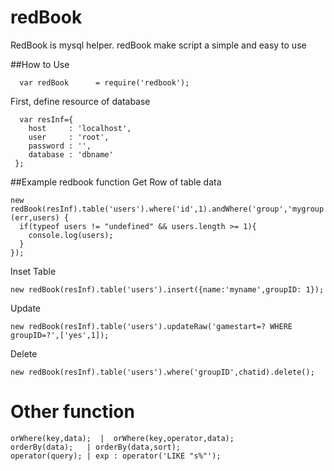 # redBook
RedBook is mysql helper. redBook make script a simple and easy to use

##How to Use

      var redBook      = require('redbook');

  First, define resource of database
  
      var resInf={
        host     : 'localhost',
        user     : 'root',
        password : '',
        database : 'dbname'
     };
     
     
##Example redbook function
  Get Row of table data

    new redBook(resInf).table('users').where('id',1).andWhere('group','mygroup').getRow(function (err,users) {
      if(typeof users != "undefined" && users.length >= 1){
        console.log(users);
      }
    });
    
  Inset Table
  
    new redBook(resInf).table('users').insert({name:'myname',groupID: 1});

  Update
  
    new redBook(resInf).table('users').updateRaw('gamestart=? WHERE groupID=?',['yes',1]);
    
  Delete
  
    new redBook(resInf).table('users').where('groupID',chatid).delete();


# Other function

    orWhere(key,data);  |  orWhere(key,operator,data);
    orderBy(data);   | orderBy(data,sort);
    operator(query); | exp : operator('LIKE "s%"');


    
    
